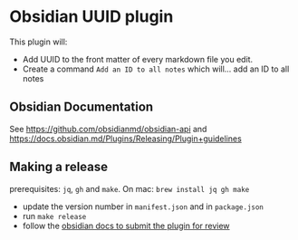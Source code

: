 # Obsidian UUID plugin

This plugin will:

-   Add UUID to the front matter of every markdown file you edit.
-   Create a command `Add an ID to all notes` which will... add an ID to all notes

## Obsidian Documentation

See https://github.com/obsidianmd/obsidian-api and https://docs.obsidian.md/Plugins/Releasing/Plugin+guidelines

## Making a release

prerequisites: `jq`, `gh` and `make`. On mac: `brew install jq gh make`

-   update the version number in `manifest.json` and in `package.json`
-   run `make release`
-   follow the [obsidian docs to submit the plugin for review](https://marcus.se.net/obsidian-plugin-docs/publishing/submit-your-plugin#step-2--submit-your-plugin-for-review)

